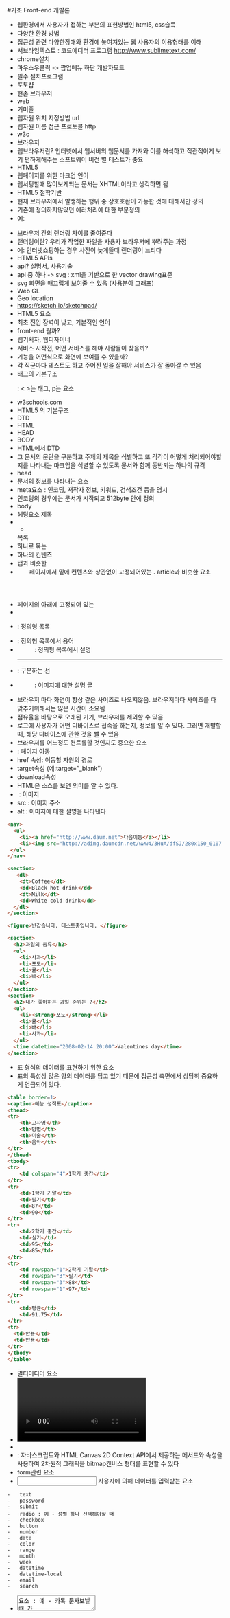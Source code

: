 #기초 Front-end 개발론

- 웹환경에서 사용자가 접하는 부분의 표현방법인 html5, css습득
- 다양한 환경 방법
- 접근성 관련 다양한장애와 환경에 놓여져있는 웹 사용자의 이용형태를 이해
- 서브라임텍스트 :  코드에디터 프로그램 http://www.sublimetext.com/
- chrome설치
 - 마우스우클릭 -> 팝업메뉴 하단 개발자모드
- 필수 설치프로그램
 - 포토샵
 - 현존 브라우저
- web
 - 거미줄
 - 웹자원 위치 지정방법 url
 - 웹자원 이름 접근 프로토콜 http
- w3c
- 브라우저
 - 웹브라우저란? 인터넷에서 웹서버의 웹문서를 가져와 이를 해석하고 직관적이게 보기 편하게해주는 소프트웨어
버전 별 테스트가 중요
- HTML5
 - 웹페이지를 위한 마크업 언어
 - 웹서핑할때 많이보게되는 문서는 XHTML이라고 생각하면 됨
- HTML5 철학기반
 - 현재 브라우저에서 발생하는 행위 중 상호호환이 가능한 것에 대해서만 정의
 - 기존에 정의하지않았던 에러처리에 대한 부분정의
 - 예: <p><strong></p></strong>
 - 브라우저 간의 랜더링 차이를 줄여준다
 - 랜더링이란? 우리가 작업한 파일을 사용자 브라우저에 뿌려주는 과정
 - 예: 인터넷쇼핑하는 경우 사진이 늦게뜰때 랜더링이 느리다
- HTML5 APIs
 - api? 설명서, 사용기술
 - api 중 하나 -> svg : xml을 기반으로 한 vector drawing표준
 - svg 화면을 매끄럽게 보여줄 수 있음 (사용분야 그래프)
 - Web GL
 - Geo location
 - https://sketch.io/sketchpad/
- HTML5 요소
 - 최초 진입 장벽이 낮고, 기본적인 언어
- front-end 뭘까?
 - 웹기획자, 웹디자이너
 - 서비스 시작전, 어떤 서비스를 해야 사람들이 찾을까?
 - 기능을 어떤식으로 화면에 보여줄 수 있을까?
 - 각 직군마다 테스트도 하고 주어진 일을 잘해야 서비스가 잘 돌아갈 수 있음
- 태그의 기본구조 <p> : < >는 태그, p는 요소
- w3schools.com
- HTML5 의 기본구조
 - DTD
 - HTML
 - HEAD
 - BODY
- HTML에서  DTD
 - 그 문서의 문단을 구분하고 주제의 제목을 식별하고 또 각각이 어떻게 처리되어야할지를 나타내는 마크업을 식별할 수 있도록 문서와 함께 동반되는 하나의 규격
- head
 - 문서의 정보를 나타내는 요소
 - meta요소 :  인코딩, 저작자 정보, 키워드, 검색조건 등을 명시
 - 인코딩의 경우에는 문서가 시작되고 512byte 안에 정의
- body
 - 헤딩요소 <h> 제목
 - <ul><li></li></ul> 목록
 - <section> 하나로 묶는
 - <article> 하나의 컨텐츠
 - <nav> 탭과 비슷한
 - <header> 페이지에서 밑에 컨텐츠와 상관없이 고정되어있는 . article과 비슷한 요소
 - <footer> 페이지의 아래에 고정되어 있는
 - <aside>
 - <dl> : 정의형 목록
 - <dt> : 정의형 목록에서 용어
 - <dd> : 정의형 목록에서 설명
 - <hr> : 구분하는 선
 - <figure> : 이미지에 대한 설명 글
- 브라우저 마다 화면이 항상 같은 사이즈로 나오지않음. 브라우저마다 사이즈를 다 맞추기위해서는 많은 시간이 소요됨
- 점유율을 바탕으로 오래된 기기, 브라우저를 제외할 수 있음
- 로그에 사용자가 어떤 디바이스로 접속을 하는지, 정보를 알 수 있다. 그러면 개발할 때, 해당 디바이스에 관한 것을 뺄 수 있음
- 브라우저를 어느정도 컨트롤할 것인지도 중요한 요소
- <a> : 페이지 이동
 -	href 속성: 이동할 자원의 경로
 -	target속성 (예:target=”_blank”)
 -	download속성
- HTML은 소스를 보면 의미를 알 수 있다.
- <img> : 이미지
 -	src :  이미지 주소
 -	alt : 이미지에 대한 설명을 나타낸다
````html
<nav>
  <ul>
    <li><a href="http://www.daum.net">다음이동</a></li>
    <li><img src="http://adimg.daumcdn.net/www4/3HuA/dfSJ/280x150_0107.jpg"></li>
 </ul>
</nav>
````
````html
<section>
   <dl>
    <dt>Coffee</dt>
    <dd>Black hot drink</dd>
    <dt>Milk</dt>
    <dd>White cold drink</dd>
  </dl>
</section>
````
````html
<figure>반갑습니다. 테스트중입니다. </figure>
````
````html
<section>
  <h2>과일의 종류</h2>
  <ul>
    <li>사과</li>
    <li>포도</li>
    <li>귤</li>
    <li>배</li>
  </ul>
</section>
<section>
  <h2>내가 좋아하는 과일 순위는 ?</h2>
  <ul>
    <li><strong>포도</strong></li>
    <li>귤</li>
    <li>배</li>
    <li>사과</li>
  </ul>
  <time datetime="2008-02-14 20:00">Valentines day</time>
</section>
````
-	표 형식의 데이터를 표현하기 위한 요소
-	표의 특성상 많은 양의 데이터를 담고 있기 때문에 접근성 측면에서 상당히 중요하게 언급되어 있다.
````html
<table border=1>
<caption>예능 성적표</caption>
<thead>
<tr>
    <th>고사명</th>
    <th>방법</th> 
    <th>미술</th>
    <th>음악</th>
</tr>
</thead>
<tbody>
<tr>
    <td colspan="4">1학기 중간</td> 
</tr>
<tr>
    <td>1학기 기말</td>
    <td>필기</td>
    <td>87</td>
    <td>90</td>
</tr>
<tr>
    <td>2학기 중간</td>
    <td>실기</td>
    <td>95</td>
    <td>85</td>
</tr>
<tr>
    <td rowspan="1">2학기 기말</td>
    <td rowspan="3">필기</td>
    <td rowspan="3">88</td>
    <td rowspan="1">97</td>
</tr>
<tr>
    <td>평균</td>
    <td>91.75</td>
</tr>
<tr>
  <td>안뇽</td>
  <td>안뇽</td>
</tr>
</tbody>
</table>
````
- 멀티미디어 요소
 - <video>
 - <audio>
 - <canvas> : 자바스크립트와 HTML Canvas 2D Context API에서 제공하는 메서드와 속성을 사용하여 2차원적 그래픽을 bitmap캔버스 형태를 표현할 수 있다
- form관련 요소
- <input> 사용자에 의해 데이터를 입력받는 요소
````
-	text
-	password
-	submit
-	radio : 예 - 성별 하나 선택해야할 때
-	checkbox
-	button
-	number
-	date
-	color
-	range
-	month
-	week
-	datetime
-	datetime-local
-	email
-	search
````
- <textarea>요소 : 예 - 카톡 문자보낼 때 칸
- <select> <option> 요소 :  선택이 필요한 경우, 열려서 펴지는 형태
- <button> : 버튼
 -	reset : 초기화 버튼
 -	submit : submit용도로 사용가능
````html
<form>
  <textarea rows="8" cols="40"></textarea>
  <select>
    <option value="seoul">서울</option>
    <option value="jeju">제주</option>
    <option value="pangyo">판교</option>
  </select>
  <select multiple>
    <option value="kimchi">김치찌개</option>
    <option value="doaenjang">된장찌개</option>
    <option value="tofu">두부조림</option>
  </select>
  <button type="button">Click Me!</button>
  <button type="submit">전송 버튼</button>
  <button type="reset">초기화 버튼</button>
</form>
````
